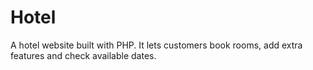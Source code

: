 # Hotel
A hotel website built with PHP. It lets customers book rooms, add extra features and check available dates.



